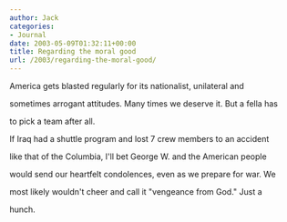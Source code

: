 ```yaml
---
author: Jack
categories:
- Journal
date: 2003-05-09T01:32:11+00:00
title: Regarding the moral good
url: /2003/regarding-the-moral-good/
---
```


America gets blasted regularly for its nationalist, unilateral and
  

  
sometimes arrogant attitudes. Many times we deserve it. But a fella has
  

  
to pick a team after all.
  


If Iraq had a shuttle program and lost 7 crew members to an accident
  

  
like that of the Columbia, I'll bet George W. and the American people
  

  
would send our heartfelt condolences, even as we prepare for war. We
  

  
most likely wouldn't cheer and call it "vengeance from God." Just a
  

  
hunch.</p>